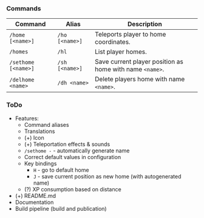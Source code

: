 ### Commands
| Command             | Alias          | Description                                              |
|---------------------|----------------|----------------------------------------------------------|
| `/home [<name>]`    | `/ho [<name>]` | Teleports player to home coordinates.                    |
| `/homes`            | `/hl`          | List player homes.                                       |
| `/sethome [<name>]` | `/sh [<name>]` | Save current player position as home with name `<name>`. |
| `/delhome <name>`   | `/dh <name>`   | Delete players home with name `<name>`.                  |

### ToDo
* Features:
  * Command aliases
  * Translations
  * (+) Icon
  * (+) Teleportation effects & sounds
  * `/sethome -` - automatically generate name
  * Correct default values in configuration
  * Key bindings
    * `H` - go to default home
    * `J` - save current position as new home (with autogenerated name)
  * (?) XP consumption based on distance
* (+) README.md
* Documentation
* Build pipeline (build and publication)
